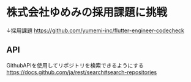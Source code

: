 # 株式会社ゆめみの採用課題に挑戦

↓採用課題
https://github.com/yumemi-inc/flutter-engineer-codecheck

## API
GithubAPIを使用してリポジトリを検索できるようにする
https://docs.github.com/ja/rest/search#search-repositories
